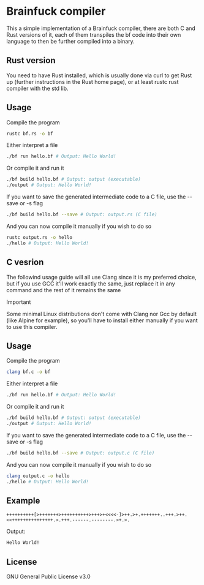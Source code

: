 # Brainfuck compiler

This a simple implementation of a Brainfuck compiler, there are both C and Rust versions of it, each of them transpiles the bf code into their own language to then be further compiled into a binary.

## Rust version

You need to have Rust installed, which is usually done via curl to get Rust up (further instructions in the Rust home page), or at least rustc rust compiler with the std lib.

## Usage

Compile the program

```bash
rustc bf.rs -o bf
```

Either interpret a file

```bash
./bf run hello.bf # Output: Hello World!
```

Or compile it and run it

```bash
./bf build hello.bf # Output: output (executable)
./output # Output: Hello World!
```

If you want to save the generated intermediate code to a C file, use the --save or -s flag

```bash
./bf build hello.bf --save # Output: output.rs (C file)
```

And you can now compile it manually if you wish to do so

```bash
rustc output.rs -o hello
./hello # Output: Hello World!
```

## C vesrion

The followind usage guide will all use Clang since it is my preferred choice, but if you use GCC it'll work exactly the same, just replace it in any command and the rest of it remains the same

> [!IMPORTANT]
> Some minimal Linux distributions don't come with Clang nor Gcc by default (like Alpine for example), so you'll have to install either manually if you want to use this compiler.

## Usage

Compile the program

```bash
clang bf.c -o bf
```

Either interpret a file

```bash
./bf run hello.bf # Output: Hello World!
```

Or compile it and run it

```bash
./bf build hello.bf # Output: output (executable)
./output # Output: Hello World!
```

If you want to save the generated intermediate code to a C file, use the --save or -s flag

```bash
./bf build hello.bf --save # Output: output.c (C file)
```

And you can now compile it manually if you wish to do so

```bash
clang output.c -o hello
./hello # Output: Hello World!
```

## Example

```brainfuck
++++++++++[>+++++++>++++++++++>+++>+<<<<-]>++.>+.+++++++..+++.>++.<<+++++++++++++++.>.+++.------.--------.>+.>.
```

Output:

```txt
Hello World!
```

## License

GNU General Public License v3.0
